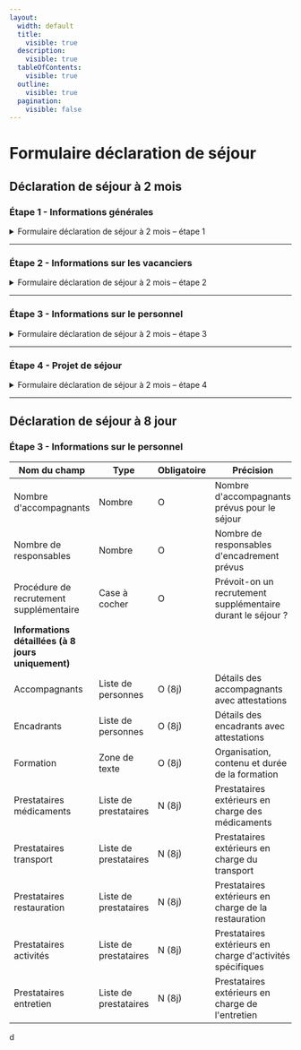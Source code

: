 ```yaml
---
layout:
  width: default
  title:
    visible: true
  description:
    visible: true
  tableOfContents:
    visible: true
  outline:
    visible: true
  pagination:
    visible: false
---
```


# Formulaire déclaration de séjour

## Déclaration de séjour à 2 mois

### Étape 1 - Informations générales

<details>

<summary>Formulaire déclaration de séjour à 2 mois – étape 1</summary>

{% include "../../.gitbook/includes/formulaire-declaration-de-sejour-etape-1.md" %}

</details>

***

### Étape 2 - Informations sur les vacanciers

<details>

<summary>Formulaire déclaration de séjour à 2 mois – étape 2</summary>

{% include "../../.gitbook/includes/formulaire-declaration-de-sejour-etape-2.md" %}

</details>

***

### Étape 3 - Informations sur le personnel

<details>

<summary>Formulaire déclaration de séjour à 2 mois – étape 3</summary>

{% include "../../.gitbook/includes/formulaire-declaration-de-sejour-etape-3.md" %}

</details>

***

### Étape 4 - Projet de séjour

<details>

<summary>Formulaire déclaration de séjour à 2 mois – étape 4</summary>

{% include "../../.gitbook/includes/formulaire-declaration-de-sejour-a-2-mois-etape-4.md" %}

</details>

***











## Déclaration de séjour à 8 jour

### Étape 3 - Informations sur le personnel

<table><thead><tr><th width="237.98828125">Nom du champ</th><th width="95.9296875">Type</th><th width="103.90625">Obligatoire</th><th>Précision</th></tr></thead><tbody><tr><td>Nombre d'accompagnants</td><td>Nombre</td><td>O</td><td>Nombre d'accompagnants prévus pour le séjour</td></tr><tr><td>Nombre de responsables</td><td>Nombre</td><td>O</td><td>Nombre de responsables d'encadrement prévus</td></tr><tr><td>Procédure de recrutement supplémentaire</td><td>Case à cocher</td><td>O</td><td>Prévoit-on un recrutement supplémentaire durant le séjour ?</td></tr><tr><td><strong>Informations détaillées (à 8 jours uniquement)</strong></td><td></td><td></td><td></td></tr><tr><td>Accompagnants</td><td>Liste de personnes</td><td>O (8j)</td><td>Détails des accompagnants avec attestations</td></tr><tr><td>Encadrants</td><td>Liste de personnes</td><td>O (8j)</td><td>Détails des encadrants avec attestations</td></tr><tr><td>Formation</td><td>Zone de texte</td><td>O (8j)</td><td>Organisation, contenu et durée de la formation</td></tr><tr><td>Prestataires médicaments</td><td>Liste de prestataires</td><td>N (8j)</td><td>Prestataires extérieurs en charge des médicaments</td></tr><tr><td>Prestataires transport</td><td>Liste de prestataires</td><td>N (8j)</td><td>Prestataires extérieurs en charge du transport</td></tr><tr><td>Prestataires restauration</td><td>Liste de prestataires</td><td>N (8j)</td><td>Prestataires extérieurs en charge de la restauration</td></tr><tr><td>Prestataires activités</td><td>Liste de prestataires</td><td>N (8j)</td><td>Prestataires extérieurs en charge d'activités spécifiques</td></tr><tr><td>Prestataires entretien</td><td>Liste de prestataires</td><td>N (8j)</td><td>Prestataires extérieurs en charge de l'entretien</td></tr></tbody></table>

d
